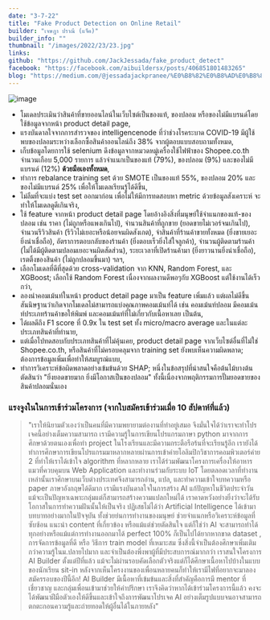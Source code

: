 ```yaml
---
date: "3-7-22"
title: "Fake Product Detection on Online Retail"
builder: "เจษฎา ปราณี (แจ็ค)"
builder_info: ""
thumbnail: "/images/2022/23/23.jpg"
links:
github: "https://github.com/JackJessada/fake_product_detect"
facebook: "https://facebook.com/aibuildersx/posts/406851801483265"
blog: "https://medium.com/@jessadajackpranee/%E0%B8%82%E0%B8%AD%E0%B8%87%E0%B8%9B%E0%B8%A5%E0%B8%AD%E0%B8%A1%E0%B8%81%E0%B8%B1%E0%B8%9A-e-commerce-c2d1bb142e2e"
---
```


![image](/images/2022/23/23.jpg)

- โมเดลประเมินว่าสินค้าที่ขายออนไลน์ในเว็บไซต์เป็นของแท้, ของปลอม หรือของไม่มีแบรนด์โดยใช้ข้อมูลจากหน้า product detail page,
- แรงบันดาลใจจากการสำรวจของ intelligencenode ที่ว่าช่วงโรคระบาด COVID-19 มีผู้ใช้พบของปลอมระหว่างเลือกซื้อสินค้าออนไลน์ถึง 38% จากผู้ตอบแบบสอบถามทั้งหมด,
- เก็บข้อมูลโดยการใช้ selenium ดึงข้อมูลจากหมวดหมู่เครื่องใช้ไฟฟ้าของ Shopee.co.th จำนวนเกือบ 5,000 รายการ แล้วจำแนกเป็นของแท้ (79%), ของปลอม (9%) และของไม่มีแบรนด์ (12%) **ด้วยมือเองทั้งหมด**,
- ทำการ rebalance training set ด้วย SMOTE เป็นของแท้ 55%, ของปลอม 20% และของไม่มีแบรนด์ 25% เพื่อให้โมเดลเรียนรู้ได้ดีขึ้น,
- ไม่ลืมที่จะแบ่ง test set ออกมาก่อน เพื่อไม่ให้มีการทดสอบหา metric ด้วยข้อมูลสังเคราะห์ จะทำให้โมเดลดูดีเกินจริง,
- ใช้ feature จากหน้า product detail page โดยอ้างอิงสิ่งที่มนุษย์ใช้จำแนกของแท้-ของปลอม เช่น ราคา (ไม่ถูกหรือแพงเกินไป), จำนวนสินค้าที่ถูกขาย (ยอดขายไม่เวอร์จนเกินไป), จำนวนรีวิวสินค้า (รีวิวไม่เยอะหรือน้อยจนผิดสังเกต), จำสินค้าที่ร้านค้าขายทั้งหมด (ยิ่งขายเยอะยิ่งน่าเชื่อถือ), อัตราการตอบกลับของร้านค้า (ยิ่งตอบเร็วยิ่งใส่ใจลูกค้า), จำนวนผู้ติดตามร้านค้า (ไม่ได้มีผู้ติดตามปลอมเยอะจนผิดสัดส่วน), ระยะเวลาที่เปิดร้านค้ามา (ยิ่งยาวนานยิ่งน่าเชื่อถือ), เรตติ้งของสินค้า (ไม่ถูกปลอมขึ้นมา) ฯลฯ,
- เลือกโมเดลที่ดีที่สุดด้วย cross-validation จาก KNN, Random Forest, และ XGBoost; เลือกใช้ Random Forest เนื่องจากผลงานดีพอๆกับ XGBoost แต่ใช้งานได้เร็วกว่า,
- ลองนำคอมเม้นท์ในหน้า product detail page มาเป็น feature เพิ่มแล้ว แต่ผลไม่ดีขึ้น สันนิษฐานว่าเกิดจากโมเดลไม่สามารถแบ่งคุณภาพคอมเม้นท์ได้ เช่น คอมเม้นท์ปลอม มีคอมเม้นท์ประเภทร้านค้าขอให้พิมพ์ และคอมเม้นท์ที่ไม่เกี่ยวกับเนื้อหาเลย เป็นต้น,
- ได้ผลดีถึง F1 score ที่ 0.9x ใน test set ทั้ง micro/macro average และในแต่ละประเภทสินค้าที่ทำนาย,
- แต่เมื่อไปทดสอบกับประเภทสินค้าที่ไม่คุ้นเคย, product detail page จากเว็บไซต์อื่นที่ไม่ใช่ Shopee.co.th, หรือสินค้าที่ไม่ครอบคลุมจาก training set ยังพบเห็นความผิดพลาด; ต้องการข้อมูลเพิ่มเพื่อทำให้สมบูรณ์แบบ,
- ทำการวิเคราะห์ข้อผิดพลาดอย่างเข้มข้นด้วย SHAP; หนึ่งในข้อสรุปที่น่าสนใจคือต้นไม้บางต้นตัดสินว่า "ยิ่งยอดขายมาก ยิ่งมีโอกาสเป็นของปลอม" ทั้งนี้เนื่องจากพฤติกรรมการปั๊มยอดขายของสินค้าปลอมนั่นเอง

### แรงจูงในในการเข้าร่วมโครงการ (จากใบสมัครเข้าร่วมเมื่อ 10 สัปดาห์ที่แล้ว)

> "เราให้นิยามตัวเองว่าเป็นคนที่มีความพยายามต่องานที่ทำอยู่เสมอ จึงมั่นใจได้ว่าเราจะทำโปรเจคนี้อย่างเต็มความสามารถ เรามีความรู้ในการเขียนโปรแกรมภาษา python มาจากการศึกษาด้วยตนเองเพื่อทำ project ในโรงเรียนและมีความกระตือรือร้นที่จะเรียนรู้อีก เรายังได้ทำการศึกษาการเขียนโปรแกรมมาหลากหลายผ่านการเข้าค่ายโอลิมปิกวิชาการคอมพิวเตอร์ค่าย 2 ที่ทำให้เราได้เข้าใจ algorithm ที่หลากหลาย เราได้ร่วมพัฒนาโครงการเครื่องให้อาหารแมวที่ควบคุมบน Web Application และทำงานร่วมกับระบบ IoT โดยตลอดเวลาที่ทำงานเหล่านั้นเราศึกษาบนเว็บต่างประเทศจึงสามารถอ่าน, แปล, และทำความเข้าใจบทความหรือ paper ภาษาอังกฤษได้ดีมาก เรามีแรงบันดาลใจในการสร้าง AI แก้ปัญหาในชีวิตประจำวัน แม้จะเป็นปัญหาเฉพาะกลุ่มแต่ก็สามารถสร้างความแปลกใหม่ได้ เราคาดหวังอย่างยิ่งว่าจะได้รับโอกาสในการทำความฝันนั้นให้เป็นจริง  ปฏิเสธไม่ได้ว่า Artificial Intelligence ได้เข้ามาบทบาทอย่างมากในปัจจุบัน ทั้งช่วยย่นการทำงานของมนุษย์ ช่วยจำแนกหรือวิเคราะห์ข้อมูลที่ซับซ้อน แนะนำ content ที่เกี่ยวข้อง หรือแม้แต่ช่วยตัดสินใจ แต่ก็ใช่ว่า AI จะสามารถทำได้ทุกอย่างหรือแม้แต่การทำงานออกมาได้ perfect 100% ก็เป็นไปได้ยากหากขาด dataset , การจัดการข้อมูลที่ดี หรือ วิธีการ train model ที่เหมาะสม ซึ่งสิ่งนี้จำเป็นต้องศึกษาเพิ่มเติมกว่าความรู้ในม.ปลายไปมาก และจำเป็นต้องพึ่งพาผู้ที่มีประสบการณ์มากกว่า  เราสนใจโครงการ AI Builder ตั้งแต่ปีที่แล้ว แม้จะไม่ผ่านรอบคัดเลือกตัวจริงแต่ก็ได้ศึกษาเนื้อหาไปบ้างในแบบของนักเรียน sit-in หลังจากเห็นโครงงานของเพื่อนหลายคนก็ทำให้เรามีไฟที่อยากจะมาลองสมัครรอบของปีนี้อีก! AI Builder มีเนื้อหาที่เข้มข้นและสิ่งที่สำคัญคือการมี mentor ที่เชี่ยวชาญ และกลุ่มเพื่อนเข้ามาช่วยให้คำปรึกษา เราจึงคิดว่าหากได้เข้าร่วมโครงการนี้แล้ว คงจะได้พัฒนาฝีมือตัวเองให้ดีขึ้นและเข้าใจถึงการพัฒนาโปรเจค AI อย่างเต็มรูปแบบจนอาจสามารถตกตะกอนความรู้และถ่ายทอดให้ผู้อื่นได้ในภายหลัง"